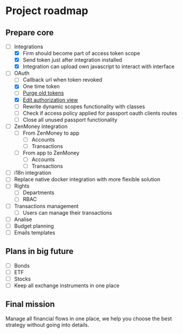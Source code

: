 # Project roadmap

## Prepare core
- [ ] Integrations
  - [x] Firm should become part of access token scope
  - [x] Send token just after integration installed
  - [x] Integration can upload own javascript to interact with interface
- [ ] OAuth
  - [ ] Callback url when token revoked
  - [x] One time token
  - [ ] [Purge old tokens](https://laravel.com/docs/8.x/passport#events)
  - [x] [Edit authorization view](https://laravel.com/docs/8.x/passport#approving-the-request)
  - [ ] Rewrite dynamic scopes functionality with classes
  - [ ] Check if access policy applied for passport oauth clients routes
  - [ ] Close all unused passport functionality
- [ ] ZenMoney integration
  - [ ] From ZenMoney to app
    - [ ] Accounts
    - [ ] Transactions
  - [ ] From app to ZenMoney 
    - [ ] Accounts
    - [ ] Transactions
- [ ] i18n integration
- [ ] Replace native docker integration with more flexible solution
- [ ] Rights
  - [ ] Departments
  - [ ] RBAC
- [ ] Transactions management
    - [ ] Users can manage their transactions
- [ ] Analise
- [ ] Budget planning
- [ ] Emails templates

## Plans in big future
- [ ] Bonds
- [ ] ETF
- [ ] Stocks
- [ ] Keep all exchange instruments in one place

## Final mission

Manage all financial flows in one place,
we help you choose the best strategy
without going into details.
